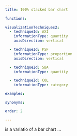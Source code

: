 ```yaml
---
title: 100% stacked bar chart
  
functions:

visualizationTechniques2:
  - techniqueId: AXI
    informationType: quantity
    axisDirection: vertical

  - techniqueId: PSF
    informationType: proportion
    axisDirection: vertical

  - techniqueId: SBA
    informationType: quantity

  - techniqueId: COL
    informationType: category

examples:

synonyms:

order: 2

---
```


is a variatio of a bar chart ...

<!--more-->
